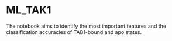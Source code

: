 # ML_TAK1
The notebook aims to identify the most important features and the classification accuracies of TAB1-bound and apo states.
